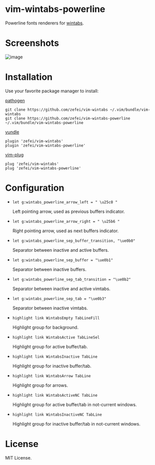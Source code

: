 # vim-wintabs-powerline
Powerline fonts renderers for [wintabs](https://github.com/zefei/vim-wintabs).

# Screenshots

![image](https://raw.githubusercontent.com/zefei/vim-wintabs-powerline/master/screenshots/screenshot1.png)

# Installation

Use your favorite package manager to install:

[pathogen](https://github.com/tpope/vim-pathogen)

    git clone https://github.com/zefei/vim-wintabs ~/.vim/bundle/vim-wintabs
    git clone https://github.com/zefei/vim-wintabs-powerline ~/.vim/bundle/vim-wintabs-powerline

[vundle](https://github.com/vundlevim/vundle.vim)

    plugin 'zefei/vim-wintabs'
    plugin 'zefei/vim-wintabs-powerline'

[vim-plug](https://github.com/junegunn/vim-plug)

    plug 'zefei/vim-wintabs'
    plug 'zefei/vim-wintabs-powerline'

# Configuration

- `let g:wintabs_powerline_arrow_left = " \u25c0 "`

  Left pointing arrow, used as previous buffers indicator.

- `let g:wintabs_powerline_arrow_right = " \u25b6 "`

  Right pointing arrow, used as next buffers indicator.

- `let g:wintabs_powerline_sep_buffer_transition, "\ue0b0"`

  Separator between inactive and active buffers.

- `let g:wintabs_powerline_sep_buffer = "\ue0b1"`

  Separator between inactive buffers.

- `let g:wintabs_powerline_sep_tab_transition = "\ue0b2"`

  Separator between inactive and active vimtabs.

- `let g:wintabs_powerline_sep_tab = "\ue0b3"`

  Separator between inactive vimtabs.

- `highlight link WintabsEmpty TabLineFill`

  Highlight group for background.

- `highlight link WintabsActive TabLineSel`

  Highlight group for active buffer/tab.

- `highlight link WintabsInactive TabLine`

  Highlight group for inactive buffer/tab.

- `highlight link WintabsArrow TabLine`

  Highlight group for arrows.

- `highlight link WintabsActiveNC TabLine`

  Highlight group for active buffer/tab in not-current windows.

- `highlight link WintabsInactiveNC TabLine`

  Highlight group for inactive buffer/tab in not-current windows.

# License

MIT License.
